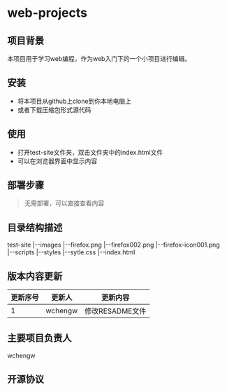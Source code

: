 # web-projects

## 项目背景
本项目用于学习web编程，作为web入门下的一个小项目进行编辑。

## 安装
* 将本项目从github上clone到你本地电脑上
* 或者下载压缩包形式源代码

## 使用
* 打开test-site文件夹，双击文件夹中的index.html文件
* 可以在浏览器界面中显示内容

## 部署步骤
> 无需部署，可以直接查看内容

## 目录结构描述
test-site
|--images
   |--firefox.png
   |--firefox002.png
   |--firefox-icon001.png      
|--scripts
|--styles
   |--sytle.css
|--index.html

## 版本内容更新
| 更新序号 | 更新人 | 更新内容| 
| --- | --- | --- | 
| 1 | wchengw | 修改RESADME文件 | 

## 主要项目负责人
wchengw

## 开源协议


